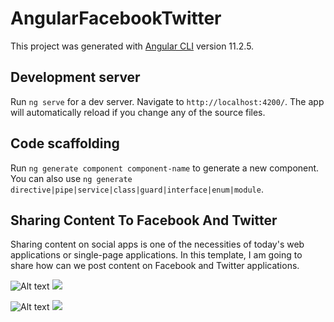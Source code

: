 # AngularFacebookTwitter

This project was generated with [Angular CLI](https://github.com/angular/angular-cli) version 11.2.5.

## Development server

Run `ng serve` for a dev server. Navigate to `http://localhost:4200/`. The app will automatically reload if you change any of the source files.

## Code scaffolding

Run `ng generate component component-name` to generate a new component. You can also use `ng generate directive|pipe|service|class|guard|interface|enum|module`.

## Sharing Content To Facebook And Twitter

Sharing content on social apps is one of the necessities of today's web applications or single-page applications. In this template, I am going to share how can we post content on Facebook and Twitter applications.



![Alt text](https://github.com/knoldus/angular-facebook-twitter.git/assets/icons8-facebook.svg)
<img src="https://github.com/knoldus/angular-facebook-twitter.git/assets/icons8-facebook.svg">


![Alt text](https://github.com/knoldus/angular-facebook-twitter.git/assets/icons8-twitter.svg)
<img src="https://github.com/knoldus/angular-facebook-twitter.git/assets/icons8-twitter.svg">


